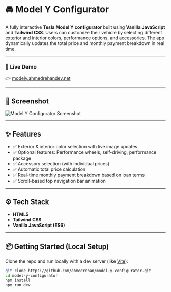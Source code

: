 # 🚘 Model Y Configurator

A fully interactive **Tesla Model Y configurator** built using **Vanilla JavaScript** and **Tailwind CSS**. Users can customize their vehicle by selecting different exterior and interior colors, performance options, and accessories. The app dynamically updates the total price and monthly payment breakdown in real time.

---

### 🔗 Live Demo

👉 [modely.ahmedrehandev.net](https://modely.ahmedrehandev.net)

---

## 📸 Screenshot

![Model Y Configurator Screenshot](preview-screenshot.png)

---

## ✨ Features

- ✅ Exterior & interior color selection with live image updates
- ✅ Optional features: Performance wheels, self-driving, performance package
- ✅ Accessory selection (with individual prices)
- ✅ Automatic total price calculation
- ✅ Real-time monthly payment breakdown based on loan terms
- ✅ Scroll-based top navigation bar animation

---

## ⚙️ Tech Stack

- **HTML5**
- **Tailwind CSS**
- **Vanilla JavaScript (ES6)**

---

## 📦 Getting Started (Local Setup)

Clone the repo and run locally with a dev server (like [Vite](https://vitejs.dev)):

```bash
git clone https://github.com/ahmedrehan/model-y-configurator.git
cd model-y-configurator
npm install
npm run dev
```
